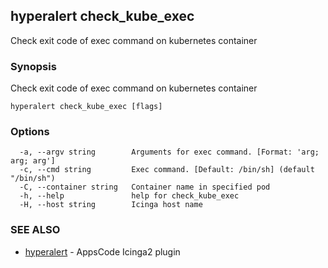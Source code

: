 ## hyperalert check_kube_exec

Check exit code of exec command on kubernetes container

### Synopsis


Check exit code of exec command on kubernetes container

```
hyperalert check_kube_exec [flags]
```

### Options

```
  -a, --argv string        Arguments for exec command. [Format: 'arg; arg; arg']
  -c, --cmd string         Exec command. [Default: /bin/sh] (default "/bin/sh")
  -C, --container string   Container name in specified pod
  -h, --help               help for check_kube_exec
  -H, --host string        Icinga host name
```

### SEE ALSO
* [hyperalert](hyperalert.md)	 - AppsCode Icinga2 plugin


